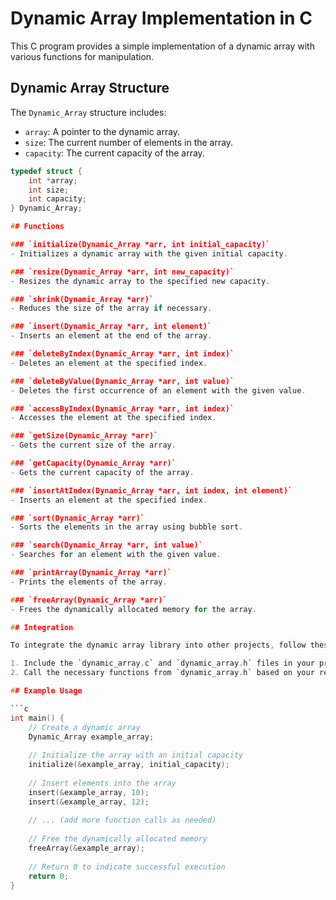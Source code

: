 # Dynamic Array Implementation in C

This C program provides a simple implementation of a dynamic array with various functions for manipulation.

## Dynamic Array Structure

The `Dynamic_Array` structure includes:

- `array`: A pointer to the dynamic array.
- `size`: The current number of elements in the array.
- `capacity`: The current capacity of the array.

```c
typedef struct {
    int *array;
    int size;
    int capacity;
} Dynamic_Array;

## Functions

### `initialize(Dynamic_Array *arr, int initial_capacity)`
- Initializes a dynamic array with the given initial capacity.

### `resize(Dynamic_Array *arr, int new_capacity)`
- Resizes the dynamic array to the specified new capacity.

### `shrink(Dynamic_Array *arr)`
- Reduces the size of the array if necessary.

### `insert(Dynamic_Array *arr, int element)`
- Inserts an element at the end of the array.

### `deleteByIndex(Dynamic_Array *arr, int index)`
- Deletes an element at the specified index.

### `deleteByValue(Dynamic_Array *arr, int value)`
- Deletes the first occurrence of an element with the given value.

### `accessByIndex(Dynamic_Array *arr, int index)`
- Accesses the element at the specified index.

### `getSize(Dynamic_Array *arr)`
- Gets the current size of the array.

### `getCapacity(Dynamic_Array *arr)`
- Gets the current capacity of the array.

### `insertAtIndex(Dynamic_Array *arr, int index, int element)`
- Inserts an element at the specified index.

### `sort(Dynamic_Array *arr)`
- Sorts the elements in the array using bubble sort.

### `search(Dynamic_Array *arr, int value)`
- Searches for an element with the given value.

### `printArray(Dynamic_Array *arr)`
- Prints the elements of the array.

### `freeArray(Dynamic_Array *arr)`
- Frees the dynamically allocated memory for the array.

## Integration

To integrate the dynamic array library into other projects, follow these steps:

1. Include the `dynamic_array.c` and `dynamic_array.h` files in your project.
2. Call the necessary functions from `dynamic_array.h` based on your requirements.

## Example Usage

```c
int main() {
    // Create a dynamic array
    Dynamic_Array example_array;
    
    // Initialize the array with an initial capacity
    initialize(&example_array, initial_capacity);
    
    // Insert elements into the array
    insert(&example_array, 10);
    insert(&example_array, 12);
    
    // ... (add more function calls as needed)
    
    // Free the dynamically allocated memory
    freeArray(&example_array);
    
    // Return 0 to indicate successful execution
    return 0;
}
